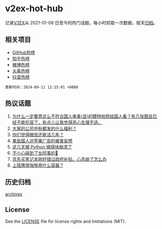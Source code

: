 # v2ex-hot-hub

 记录[V2EX](https://www.v2ex.com/)从 2021-01-06 日至今的热门话题。每小时抓取一次数据，按天[归档](archives)。
 
 ## 相关项目

- [GitHub热榜](https://github.com/lonnyzhang423/github-hot-hub)
- [知乎热榜](https://github.com/lonnyzhang423/zhihu-hot-hub)
- [微博热榜](https://github.com/lonnyzhang423/weibo-hot-hub)
- [头条热榜](https://github.com/lonnyzhang423/toutiao-hot-hub)
- [抖音热榜](https://github.com/lonnyzhang423/douyin-hot-hub)


 `更新时间：2024-09-11 12:15:01 +0800`

## 热议话题

1. [为什么一定要弄这么不符合国人审美(丑)的模特拍照给国人看？有几张图丑已经不能形容了，有点儿让我觉得恶心生理不适。](https://www.v2ex.com/t/1071644)
1. [大家的公司中秋都发的什么福利？](https://www.v2ex.com/t/1071846)
1. [你们觉得微信还能活几年？](https://www.v2ex.com/t/1071863)
1. [某些国人对苹果广告的被害妄想](https://www.v2ex.com/t/1071875)
1. [这几天被 Python 搞得快崩溃了](https://www.v2ex.com/t/1071840)
1. [不小心碰到了女同事的🐻](https://www.v2ex.com/t/1071907)
1. [京东买笔记本刚好错过政府补贴，心态崩了怎么办](https://www.v2ex.com/t/1071619)
1. [上班携带咖啡用什么容器 ?](https://www.v2ex.com/t/1071855)

## 历史归档

[archives](archives)

## License

See the [LICENSE](LICENSE) file for license rights and limitations (MIT).
